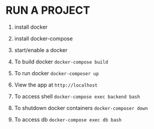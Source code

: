 RUN A PROJECT
==============

1. install docker
2. install docker-compose
3. start/enable a docker

4. To build docker `docker-compose build`
5. To run docker `docker-composer up`
6. View the app at `http://localhost`
7. To access shell `docker-compose exec backend bash`
8. To shutdown docker containers `docker-composer down`
8. To access db `docker-compose exec db bash`
